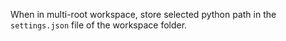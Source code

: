 When in multi-root workspace, store selected python path in the `settings.json` file of the workspace folder.
